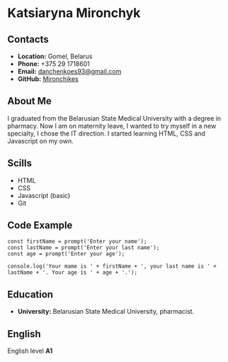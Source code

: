 # **Katsiaryna Mironchyk**
## **Contacts**
* __Location:__ Gomel, Belarus
* __Phone:__ +375 29 1718601
* __Email:__ danchenkoes93@gmail.com
* __GitHub:__ [Mironchikes](https://github.com/Mironchikes)
## **About Me**
I graduated from the Belarusian State Medical University with a degree in pharmacy. Now I am on maternity leave, I wanted to try myself in a new specialty, I chose the IT direction. I started learning HTML, CSS and Javascript on my own.
## **Scills**
* HTML
* CSS
* Javascript (basic)
* Git
## **Code Example**
```
const firstName = prompt('Enter your name');
const lastName = prompt('Enter your last name');
const age = prompt('Enter your age');

console.log('Your mame is ' + firstName + ', your last name is ' + lastName + '. Your age is ' + age + '.');
```
## **Education**
* __University:__ Belarusian State Medical University, pharmacist.
## **English**
English level __A1__


